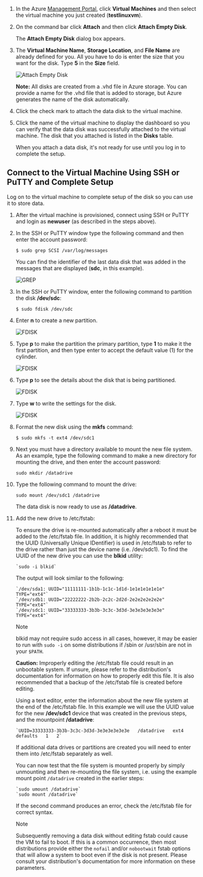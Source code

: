 1. In the Azure [Management Portal](http://manage.windowsazure.com), click **Virtual Machines** and then select the virtual machine you just created (**testlinuxvm**).
2. On the command bar click **Attach** and then click **Attach Empty Disk**.
   
    The **Attach Empty Disk** dialog box appears.
3. The **Virtual Machine Name**, **Storage Location**, and **File Name** are already defined for you. All you have to do is enter the size that you want for the disk. Type **5** in the **Size** field.
   
    ![Attach Empty Disk](./media/attach-data-disk-centos-vm-in-portal/AttachDataDiskLinuxVM2.png)
   
    **Note:** All disks are created from a .vhd file in Azure storage. You can provide a name for the .vhd file that is added to storage, but Azure generates the name of the disk automatically.
4. Click the check mark to attach the data disk to the virtual machine.
5. Click the name of the virtual machine to display the dashboard so you can verify that the data disk was successfully attached to the virtual machine. The disk that you attached is listed in the **Disks** table.
   
    When you attach a data disk, it's not ready for use until you log in to complete the setup.

## Connect to the Virtual Machine Using SSH or PuTTY and Complete Setup
Log on to the virtual machine to complete setup of the disk so you can use it to store data.

1. After the virtual machine is provisioned, connect using SSH or PuTTY and login as **newuser** (as described in the steps above).    
2. In the SSH or PuTTY window type the following command and then enter the account password:
   
    `$ sudo grep SCSI /var/log/messages`
   
    You can find the identifier of the last data disk that was added in the messages that are displayed (**sdc**, in this example).
   
    ![GREP](./media/attach-data-disk-centos-vm-in-portal/GrepScsiMessages.png)
3. In the SSH or PuTTY window, enter the following command to partition the disk **/dev/sdc**:
   
    `$ sudo fdisk /dev/sdc`
4. Enter **n** to create a new partition.
   
    ![FDISK](./media/attach-data-disk-centos-vm-in-portal/fdisk1.png)
5. Type **p** to make the partition the primary partition, type **1** to make it the first partition, and then type enter to accept the default value (1) for the cylinder.
   
    ![FDISK](./media/attach-data-disk-centos-vm-in-portal/fdisk2.png)
6. Type **p** to see the details about the disk that is being partitioned.
   
    ![FDISK](./media/attach-data-disk-centos-vm-in-portal/fdisk3.png)
7. Type **w** to write the settings for the disk.
   
    ![FDISK](./media/attach-data-disk-centos-vm-in-portal/fdisk4.png)
8. Format the new disk using the **mkfs** command:
   
    `$ sudo mkfs -t ext4 /dev/sdc1`
9. Next you must have a directory available to mount the new file system. As an example, type the following command to make a new directory for mounting the drive, and then enter the account password:
   
    `sudo mkdir /datadrive`
10. Type the following command to mount the drive:
    
    `sudo mount /dev/sdc1 /datadrive`
    
    The data disk is now ready to use as **/datadrive**.
11. Add the new drive to /etc/fstab:
    
    To ensure the drive is re-mounted automatically after a reboot it must be added to the /etc/fstab file. In addition, it is highly recommended that the UUID (Universally Unique IDentifier) is used in /etc/fstab to refer to the drive rather than just the device name (i.e. /dev/sdc1). To find the UUID of the new drive you can use the **blkid** utility:
    
        `sudo -i blkid`
    
    The output will look similar to the following:
    
        `/dev/sda1: UUID="11111111-1b1b-1c1c-1d1d-1e1e1e1e1e1e" TYPE="ext4"`
        `/dev/sdb1: UUID="22222222-2b2b-2c2c-2d2d-2e2e2e2e2e2e" TYPE="ext4"`
        `/dev/sdc1: UUID="33333333-3b3b-3c3c-3d3d-3e3e3e3e3e3e" TYPE="ext4"`
    
    > [!NOTE]
    > blkid may not require sudo access in all cases, however, it may be easier to run with `sudo -i` on some distributions if /sbin or /usr/sbin are not in your `$PATH`.
    > 
    > 
    > 
    > 
    
    **Caution:** Improperly editing the /etc/fstab file could result in an unbootable system. If unsure, please refer to the distribution's documentation for information on how to properly edit this file. It is also recommended that a backup of the /etc/fstab file is created before editing.
    
    Using a text editor, enter the information about the new file system at the end of the /etc/fstab file.  In this example we will use the UUID value for the new **/dev/sdc1** device that was created in the previous steps, and the mountpoint **/datadrive**:
    
        `UUID=33333333-3b3b-3c3c-3d3d-3e3e3e3e3e3e   /datadrive   ext4   defaults   1   2`
    
    If additional data drives or partitions are created you will need to enter them into /etc/fstab separately as well.
    
    You can now test that the file system is mounted properly by simply unmounting and then re-mounting the file system, i.e. using the example mount point `/datadrive` created in the earlier steps: 
    
        `sudo umount /datadrive`
        `sudo mount /datadrive`
    
    If the second command produces an error, check the /etc/fstab file for correct syntax.
    
    > [!NOTE]
    > Subsequently removing a data disk without editing fstab could cause the VM to fail to boot. If this is a common occurrence, then most distributions provide either the `nofail` and/or `nobootwait` fstab options that will allow a system to boot even if the disk is not present. Please consult your distribution's documentation for more information on these parameters.
    > 
    > 
    > 

[Image2]: ./media/attach-data-disk-centos-vm-in-portal/AttachDataDiskLinuxVM2.png
[Image4]: ./media/attach-data-disk-centos-vm-in-portal/GrepScsiMessages.png
[Image5]: ./media/attach-data-disk-centos-vm-in-portal/fdisk1.png
[Image6]: ./media/attach-data-disk-centos-vm-in-portal/fdisk2.png
[Image7]: ./media/attach-data-disk-centos-vm-in-portal/fdisk3.png
[Image8]: ./media/attach-data-disk-centos-vm-in-portal/fdisk4.png
[Image9]: ./media/attach-data-disk-centos-vm-in-portal/mkfs.png


